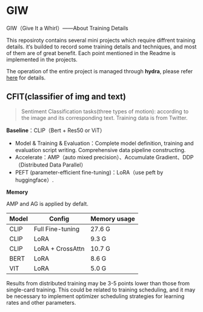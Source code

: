 # GIW
GIW（Give It a Whirl）——About Training Details

This reposiroty contains several mini projects which require diffrent training details. it‘s builded to record some training details and techniques, and most of them are of great benefit. Each point mentioned in the Readme is implemented in the projects.

The operation of the entire project is managed through **hydra**, please refer [here](https://hydra.cc/docs/intro/) for details.

## CFIT(classifier of img and text)

> Sentiment Classification tasks(three types of motion): according to the image and its corresponding text. Training data is from Twitter.

**Baseline**：CLIP（Bert + Res50 or ViT）

* Model & Training & Evaluation：Complete model definition, training and evaluation script writing. Comprehensive data pipeline constructing.
* Accelerate：AMP（auto mixed precision）、Accumulate Gradient、DDP（Distributed Data Parallel）
* PEFT (parameter-efficient fine-tuning)：LoRA（use peft by huggingface）.

**Memory**

AMP and AG is applied by defalt.

| Model | Config           | Memory usage |
| ----- | ---------------- | ------------ |
| CLIP  | Full Fine-tuning | 27.6 G       |
| CLIP  | LoRA             | 9.3 G        |
| CLIP  | LoRA + CrossAttn | 10.7 G       |
| BERT  | LoRA             | 8.6 G        |
| VIT   | LoRA             | 5.0 G        |

Results from distributed training may be 3-5 points lower than those from single-card training. This could be related to training scheduling, and it may be necessary to implement optimizer scheduling strategies for learning rates and other parameters.
